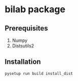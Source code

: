 bilab package
=============

Prerequisites
-------------


1. Numpy
2. Distsutils2


Installation
------------

    pysetup run build install_dist

